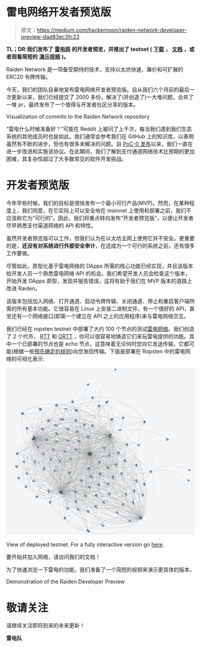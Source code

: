 # 雷电网络开发者预览版

> 原文：<https://medium.com/hackernoon/raiden-network-developer-preview-dad83ec3fc23>

**TL；DR:我们发布了** [**雷电网**](https://raiden.network/) **的开发者预览，并推出了 testnet (** [**下载**](http://github.com/raiden-network/raiden/releases/tag/v0.1.0) **，** [**文档**](http://raiden-network.readthedocs.io/en/stable/) **，或者观看简短的** [**演示视频**](https://www.youtube.com/watch?v=DDQP9EZ6qJM) **)。**

Raiden Network 是一项备受期待的技术，支持以太坊快速、廉价和可扩展的 ERC20 令牌传输。

今天，我们的团队自豪地宣布雷电网络开发者预览版。自从我们六个月前的最后一次更新以来，我们已经提交了 2000 多份，解决了(并创造了)一大堆问题，合并了一堆 pr，最终发布了一个值得与开发者社区分享的版本。

Visualization of commits to the Raiden Network repository

“雷电什么时候准备好？”可能在 Reddit 上被问了上千次，每当我们遇到我们生态系统的其他成员时也是如此。我们通常会参考我们在 GitHub 上的知识库，以表明虽然有不断的进步，但也有很多未解决的问题。自 [PoC-0 发布](https://github.com/raiden-network/raiden/releases/tag/PoC-0)以来，我们一直在进一步改进和实施该协议。在此期间，我们了解到支付通道网络技术比预期的更加困难，其复杂性超过了大多数常见的软件开发挑战。

# 开发者预览版

今年早些时候，我们的目标是很快发布一个最小可行产品(MVP)。然而，在某种程度上，我们同意，在它实际上可以安全地在 mainnet 上使用和部署之前，我们不应该称它为“可行的”。因此，我们将重点转向发布“开发者预览版”，以便让开发者尽早熟悉支付渠道网络的 API 和特性。

虽然开发者预览版可以工作，但我们认为在以太坊主网上使用它并不安全。更重要的是，**还没有对系统进行外部安全审计**，在这成为一个可行的系统之前，还有很多工作要做。

尽管如此，原型化基于雷电网络的 DApps 所需的核心功能已经实现，并且该版本给开发人员一个熟悉雷电网络 API 的机会。我们希望开发人员会检查这个版本，开始开发 DApps 原型，发现并报告错误，这将有助于我们在 MVP 版本的道路上改进 Raiden。

该版本包括加入网络、打开通道、启动令牌传输、关闭通道、停止和重启客户端所需的所有基本功能。它很容易在 Linux 上安装二进制文件，有一个很好的 API，甚至还有一个网络接口(即第一个建立在 API 之上的应用程序)来与雷电网络交互。

我们已经在 ropsten testnet 中部署了大约 100 个节点的测试[雷电网络](https://ropsten.etherscan.io/address/0xce30a13daa47c0f35631e5ed750e39c12172f325#code)。我们创造了 2 个代币， [RTT](https://ropsten.etherscan.io/address/0x0f114a1e9db192502e7856309cc899952b3db1ed#code) 和 [ORTT](https://ropsten.etherscan.io/address/0xc67f4b9a7592b43a474df44939c0630e24c414dd#code) ，你可以很容易地铸造它们来玩雷电提供的功能。其中一个已部署的节点也是 echo 节点，这意味着无论何时您向它发送传输，它都可能(根据一些[预先确定的规则](http://raiden-network.readthedocs.io/en/stable/api_walkthrough.html#interacting-with-the-raiden-echo-node))向您发回传输。下面是部署在 Ropsten 中的雷电网络的可视化表示:

![](img/481fe67b31fb431483a8250aef72f097.png)

View of deployed testnet. For a fully interactive version go [here](https://jsfiddle.net/UloPe/3jy8dwn3/2/show/).

要开始并加入网络，请访问我们的文档！

为了快速浏览一下雷电的功能，我们准备了一个简短的视频来演示更具体的版本。

Demonstration of the Raiden Developer Preview

# 敬请关注

请继续关注即将到来的未来更新！

**雷电队**